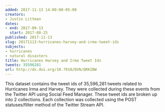 ```yaml
---
added: 2017-11-13 14:00:00-05:00
creators:
- Justin Littman
dates:
- end: 2017-09-13
  start: 2017-08-25
published: 2017-11-13
slug: 20171113-hurricanes-harvey-and-irma-tweet-ids
subjects:
- hurricanes
- natural disasters
title: Hurricanes Harvey and Irma Tweet Ids
tweets: 35596281
url: http://dx.doi.org/10.7910/DVN/QRKIBW
---
```


This dataset contains the tweet ids of 35,596,281 tweets related to Hurricanes Irma and Harvey. They were collected during these events from the Twitter API using Social Feed Manager. These tweet ids are broken up into 2 collections. Each collection was collected using the POST statuses/filter method of the Twitter Stream API.
